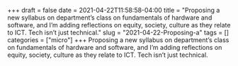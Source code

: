 +++draft = falsedate = 2021-04-22T11:58:58-04:00title = "Proposing a new syllabus on department’s class on fundamentals of hardware and software, and I’m adding reflections on equity, society, culture as they relate to ICT. Tech isn’t just technical."slug = "2021-04-22-Proposing-a"tags = []categories = ["micro"]+++Proposing a new syllabus on department’s class on fundamentals of hardware and software, and I’m adding reflections on equity, society, culture as they relate to ICT. Tech isn’t just technical.